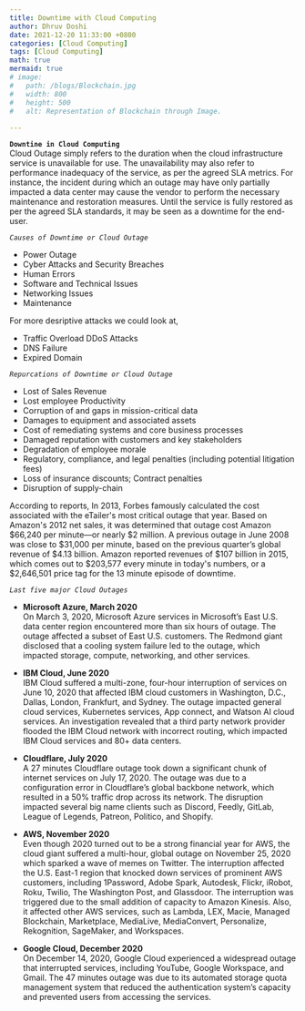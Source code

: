 ```yaml
---
title: Downtime with Cloud Computing
author: Dhruv Doshi
date: 2021-12-20 11:33:00 +0800
categories: [Cloud Computing]
tags: [Cloud Computing]
math: true
mermaid: true
# image:
#   path: /blogs/Blockchain.jpg
#   width: 800
#   height: 500
#   alt: Representation of Blockchain through Image.
  
---
```


**`Downtine in Cloud Computing`**<br>
Cloud Outage simply refers to the duration when the cloud infrastructure service is unavailable for use. The unavailability may also refer to performance inadequacy of the service, as per the agreed SLA metrics. For instance, the incident during which an outage may have only partially impacted a data center may cause the vendor to perform the necessary maintenance and restoration measures. Until the service is fully restored as per the agreed SLA standards, it may be seen as a downtime for the end-user.

*`Causes of Downtime or Cloud Outage`*<br>

 - Power Outage
 - Cyber Attacks and Security Breaches
 - Human Errors
 - Software and Technical Issues 
 - Networking Issues
 - Maintenance

For more desriptive attacks we could look at,

 - Traffic Overload DDoS Attacks
 - DNS Failure
 - Expired Domain 


*`Repurcations of Downtime or Cloud Outage`*<br>

 - Lost of Sales Revenue
 - Lost employee Productivity 
 - Corruption of and gaps in mission-critical data
 - Damages to equipment and associated assets
 - Cost of remediating systems and core business processes
 - Damaged reputation with customers and key stakeholders
 - Degradation of employee morale
 - Regulatory, compliance, and legal penalties (including potential litigation fees)
 - Loss of insurance discounts; Contract penalties
 - Disruption of supply-chain


According to reports, In 2013, Forbes famously calculated the cost associated with the eTailer's most critical outage that year. Based on Amazon's 2012 net sales, it was determined that  outage cost Amazon $66,240 per minute—or nearly $2 million. A previous outage in June 2008 was close to $31,000 per minute, based on the previous quarter’s global revenue of $4.13 billion. Amazon reported revenues of $107 billion in 2015, which comes out to $203,577 every minute in today's numbers, or a $2,646,501 price tag for the 13 minute episode of downtime.

*`Last five major Cloud Outages`*<br>

 - **Microsoft Azure, March 2020**<br>
 On March 3, 2020, Microsoft Azure services in Microsoft’s East U.S. data center region encountered more than six hours of outage. The outage affected a subset of East U.S. customers. The Redmond giant disclosed that a cooling system failure led to the outage, which impacted storage, compute, networking, and other services.

 - **IBM Cloud, June 2020**<br>
 IBM Cloud suffered a multi-zone, four-hour interruption of services on June 10, 2020 that affected IBM cloud customers in Washington, D.C., Dallas, London, Frankfurt, and Sydney. The outage impacted general cloud services, Kubernetes services, App connect, and Watson AI cloud services. An investigation revealed that a third party network provider flooded the IBM Cloud network with incorrect routing, which impacted IBM Cloud services and 80+ data centers. 

 - **Cloudflare, July 2020**<br>
 A 27 minutes Cloudflare outage took down a significant chunk of internet services on July 17, 2020. The outage was due to a configuration error in Cloudflare’s global backbone network, which resulted in a 50% traffic drop across its network. The disruption impacted several big name clients such as Discord, Feedly, GitLab, League of Legends, Patreon, Politico, and Shopify.

 - **AWS, November 2020**<br>
 Even though 2020 turned out to be a strong financial year for AWS, the cloud giant suffered a multi-hour, global outage on November 25, 2020 which sparked a wave of memes on Twitter. The interruption affected the U.S. East-1 region that knocked down services of prominent AWS customers, including 1Password, Adobe Spark, Autodesk, Flickr, iRobot, Roku, Twilio, The Washington Post, and Glassdoor. The interruption was triggered due to the small addition of capacity to Amazon Kinesis. Also, it affected other AWS services, such as Lambda, LEX, Macie, Managed Blockchain, Marketplace, MediaLive, MediaConvert, Personalize, Rekognition, SageMaker, and Workspaces.

 - **Google Cloud, December 2020**<br>
 On December 14, 2020, Google Cloud experienced a widespread outage that interrupted services, including YouTube, Google Workspace, and Gmail. The 47 minutes outage was due to its automated storage quota management system that reduced the authentication system’s capacity and prevented users from accessing the services.
